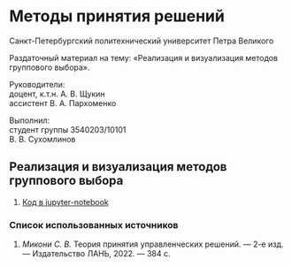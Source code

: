 # Методы принятия решений

Санкт-Петербургский политехнический университет Петра Великого

Раздаточный материал на тему: «Реализация и визуализация методов группового выбора».

Руководители:   
доцент, к.т.н. А. В. Щукин  
ассистент В. А. Пархоменко  

Выполнил:   
студент группы 3540203/10101   
В. В. Сухомлинов   

## Реализация и визуализация методов группового выбора

1. [Код в jupyter-notebook](Реализация.ipynb)

### Список использованных источников

1. *Микони С. В.* Теория принятия управленческих решений. — 2-е изд. — Издательство ЛАНЬ, 2022. — 384 с.